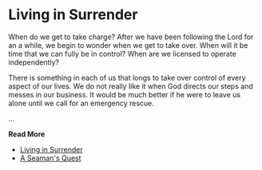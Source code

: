 # Living in Surrender

When do we get to take charge? After we have been following the Lord for an a while, we begin to wonder when we get to take over. When will it be time that we can fully be in control? When are we licensed to operate independently?

There is something in each of us that longs to take over control of every aspect of our lives. We do not really like it when God directs our steps and messes in our business. It would be much better if he were to leave us alone until we call for an emergency rescue.

...

**Read More**

* [Living in Surrender](https://seamansguide.com/book/quest/Surrender.md)
* [A Seaman's Quest](https://seamansguide.com/book/quest)

